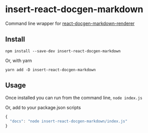 # insert-react-docgen-markdown
Command line wrapper for [react-docgen-markdown-renderer](https://github.com/OriR/react-docgen-markdown-renderer)

## Install
```
npm install --save-dev insert-react-docgen-markdown
```
Or, with yarn
```
yarn add -D insert-react-docgen-markdown
```

## Usage
Once installed you can run from the command line, 
```node index.js```

Or, add to your package.json scripts
```javascript
{
  "docs": "node insert-react-docgen-markdown/index.js"
}
```